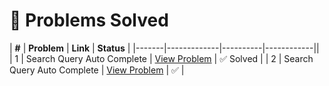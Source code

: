 # 🌟 Problems Solved

| **#** | **Problem** | **Link** | **Status** |
|-------|-------------|----------|------------||
| 1 | Search Query Auto Complete | <a href='https://www.geeksforgeeks.org/problems/search-query-auto-complete/0?category[]=Strings&problemStatus=unsolved&difficulty[]=2&page=1&query=category[]StringsproblemStatusunsolveddifficulty[]2page1category[]Str' target='_blank'>View Problem</a> | ✅ Solved |
| 2 | Search Query Auto Complete | <a href='https://www.geeksforgeeks.org/problems/search-query-auto-complete/0?category[]=Strings&problemStatus=unsolved&difficulty[]=2&page=1&query=category[]StringsproblemStatusunsolveddifficulty[]2page1category[]Str' target='_blank'>View Problem</a> | ✅ |
